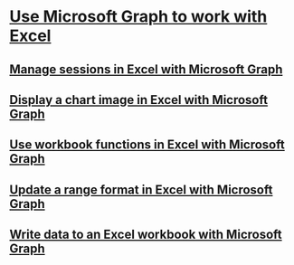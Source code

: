 # [Use Microsoft Graph to work with Excel](concepts\use-microsoft-graph-to-work-with-excel.md)
## [Manage sessions in Excel with Microsoft Graph](concepts\manage-sessions-in-excel-with-microsoft-graph.md)
## [Display a chart image in Excel with Microsoft Graph](concepts\display-a-chart-image-in-excel-with-microsoft-graph.md)
## [Use workbook functions in Excel with Microsoft Graph](concepts\use-functions-in-excel-with-microsoft-graph.md)
## [Update a range format in Excel with Microsoft Graph](concepts\update-range-format-in-excel-with-microsoft-graph.md)
## [Write data to an Excel workbook with Microsoft Graph](concepts\write-to-excel-workbook-with-microsoft-graph.md)
